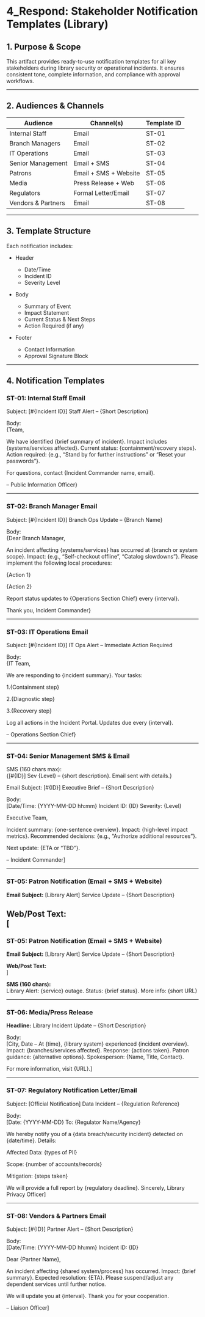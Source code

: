 # 4_Respond: Stakeholder Notification Templates (Library)

## 1. Purpose & Scope

This artifact provides ready-to-use notification templates for all key stakeholders during library security or operational incidents. It ensures consistent tone, complete information, and compliance with approval workflows.

---

## 2. Audiences & Channels

| Audience              | Channel(s)             | Template ID                |
|-----------------------|------------------------|----------------------------|
| Internal Staff        | Email                  | ST-01                      |
| Branch Managers       | Email                  | ST-02                      |
| IT Operations         | Email                  | ST-03                      |
| Senior Management     | Email + SMS            | ST-04                      |
| Patrons               | Email + SMS + Website  | ST-05                      |
| Media                  | Press Release + Web   | ST-06                      |
| Regulators            | Formal Letter/Email    | ST-07                      |
| Vendors & Partners    | Email                  | ST-08                      |

---

## 3. Template Structure

Each notification includes:

- Header  
  - Date/Time  
  - Incident ID  
  - Severity Level  

- Body  
  - Summary of Event  
  - Impact Statement  
  - Current Status & Next Steps  
  - Action Required (if any)  

- Footer  
  - Contact Information  
  - Approval Signature Block  

---

## 4. Notification Templates

### ST-01: Internal Staff Email

Subject: [#{Incident ID}] Staff Alert – {Short Description}

Body:  
{Team,

We have identified {brief summary of incident}. Impact includes {systems/services affected}. Current status: {containment/recovery steps}. Action required: {e.g., “Stand by for further instructions” or “Reset your passwords”}.

For questions, contact {Incident Commander name, email}.

– Public Information Officer}


---

### ST-02: Branch Manager Email

Subject: [#{Incident ID}] Branch Ops Update – {Branch Name}

Body:  
{Dear Branch Manager,

An incident affecting {systems/services} has occurred at {branch or system scope}. Impact: {e.g., “Self-checkout offline”, “Catalog slowdowns”}. Please implement the following local procedures:

{Action 1}

{Action 2}

Report status updates to {Operations Section Chief} every {interval}.

Thank you, Incident Commander}

---

### ST-03: IT Operations Email

Subject: [#{Incident ID}] IT Ops Alert – Immediate Action Required

Body:  
{IT Team,

We are responding to {incident summary}. Your tasks:

1.{Containment step}

2.{Diagnostic step}

3.{Recovery step}

Log all actions in the Incident Portal. Updates due every {interval}.

– Operations Section Chief}


---

### ST-04: Senior Management SMS & Email

SMS (160 chars max):  
{[#{ID}] Sev {Level} – {short description}. Email sent with details.}

Email Subject: [#{ID}] Executive Brief – {Short Description}

Body:  
[Date/Time: {YYYY-MM-DD hh:mm} Incident ID: {ID} Severity: {Level}

Executive Team,

Incident summary: {one-sentence overview}. Impact: {high-level impact metrics}. Recommended decisions: {e.g., “Authorize additional resources”}.

Next update: {ETA or “TBD”}.

– Incident Commander]

---

### ST-05: Patron Notification (Email + SMS + Website)

**Email Subject:** [Library Alert] Service Update – {Short Description}

**Web/Post Text:**  
[
---

### ST-05: Patron Notification (Email + SMS + Website)

**Email Subject:** [Library Alert] Service Update – {Short Description}

**Web/Post Text:**  
]


**SMS (160 chars):**  
Library Alert: {service} outage. Status: {brief status}. More info: {short URL}


---

### ST-06: Media/Press Release

**Headline:** Library Incident Update – {Short Description}

Body:  
[City, Date – At {time}, {library system} experienced {incident overview}. Impact: {branches/services affected}. Response: {actions taken}. Patron guidance: {alternative options}. Spokesperson: {Name, Title, Contact}.

For more information, visit {URL}.]


---

### ST-07: Regulatory Notification Letter/Email

Subject: [Official Notification] Data Incident – {Regulation Reference}

Body:  
[Date: {YYYY-MM-DD} To: {Regulator Name/Agency}

We hereby notify you of a {data breach/security incident} detected on {date/time}. Details:

Affected Data: {types of PII}

Scope: {number of accounts/records}

Mitigation: {steps taken}

We will provide a full report by {regulatory deadline}. Sincerely, Library Privacy Officer]


---

### ST-08: Vendors & Partners Email

Subject: [#{ID}] Partner Alert – {Short Description}

Body:  
[Date/Time: {YYYY-MM-DD hh:mm} Incident ID: {ID}

Dear {Partner Name},

An incident affecting {shared system/process} has occurred. Impact: {brief summary}. Expected resolution: {ETA}. Please suspend/adjust any dependent services until further notice.

We will update you at {interval}. Thank you for your cooperation.

– Liaison Officer]
